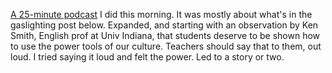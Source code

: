 <a href="http://scripting.com/2020/07/02/dontCryForMeArgentina.m4a">A 25-minute podcast</a> I did this morning. It was mostly about what's in the gaslighting post below. Expanded, and starting with an observation by Ken Smith, English prof at Univ Indiana, that students deserve to be shown how to use the power tools of our culture. Teachers should say that to them, out loud. I tried saying it loud and felt the power. Led to a story or two.
